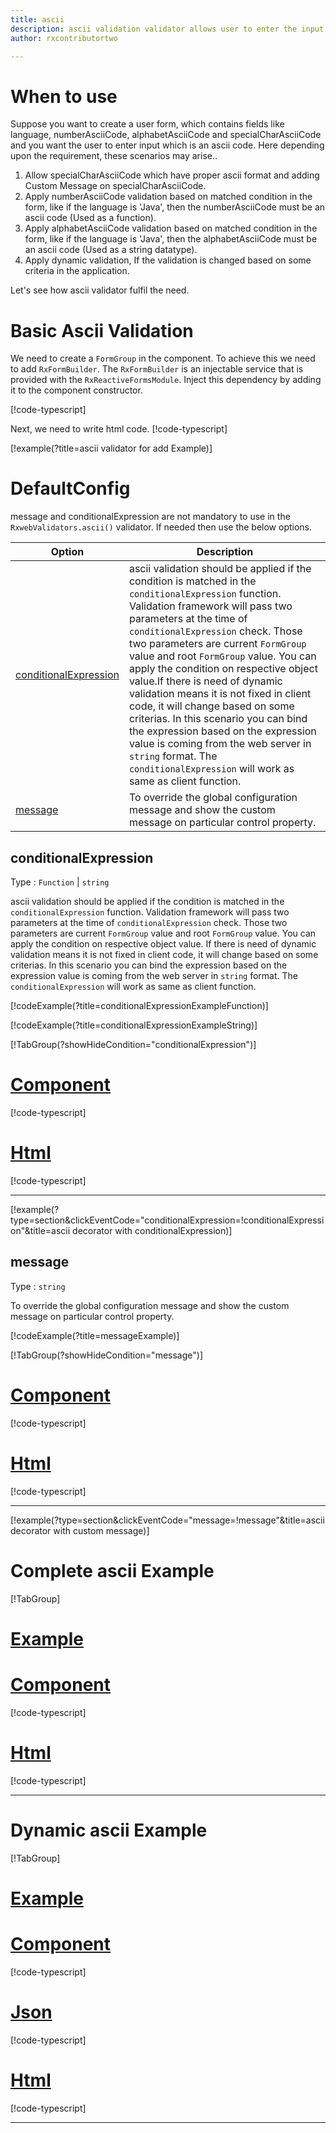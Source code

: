 ```yaml
---
title: ascii
description: ascii validation validator allows user to enter the input which is in the proper ascii format.
author: rxcontributortwo

---
```

# When to use
Suppose you want to create a user form, which contains fields like language, numberAsciiCode, alphabetAsciiCode and specialCharAsciiCode and you want the user to enter input which is an ascii code. Here depending upon the requirement, these scenarios may arise..

1. Allow specialCharAsciiCode which have proper ascii format and adding Custom Message on specialCharAsciiCode.
2. Apply numberAsciiCode validation based on matched condition in the form, like if the language is 'Java', then the numberAsciiCode must be an ascii code (Used as a function).
3. Apply alphabetAsciiCode validation based on matched condition in the form, like if the language is 'Java', then the alphabetAsciiCode must be an ascii code (Used as a string datatype).
4. Apply dynamic validation, If the validation is changed based on some criteria in the application.

Let's see how ascii validator fulfil the need.

# Basic Ascii Validation

We need to create a `FormGroup` in the component. To achieve this we need to add `RxFormBuilder`. The `RxFormBuilder` is an injectable service that is provided with the `RxReactiveFormsModule`. Inject this dependency by adding it to the component constructor.

[!code-typescript[](\assets\examples\reactive-form-validators\validators\ascii\add\ascii-add.component.ts?type=section)]

Next, we need to write html code.
[!code-typescript[](\assets\examples\reactive-form-validators\validators\ascii\add\ascii-add.component.html?type=section)]

[!example(?title=ascii validator for add Example)]
<app-ascii-add-validator></app-ascii-add-validator>

# DefaultConfig
message and conditionalExpression are not mandatory to use in the `RxwebValidators.ascii()` validator. If needed then use the below options.

|Option | Description |
|--- | ---- |
|[conditionalExpression](#conditionalExpression) | ascii validation should be applied if the condition is matched in the `conditionalExpression` function. Validation framework will pass two parameters at the time of `conditionalExpression` check. Those two parameters are current `FormGroup` value and root `FormGroup` value. You can apply the condition on respective object value.If there is need of dynamic validation means it is not fixed in client code, it will change based on some criterias. In this scenario you can bind the expression based on the expression value is coming from the web server in `string` format. The `conditionalExpression` will work as same as client function. |
|[message](#message) | To override the global configuration message and show the custom message on particular control property. |

## conditionalExpression 
Type :  `Function`  |  `string` 

ascii validation should be applied if the condition is matched in the `conditionalExpression` function. Validation framework will pass two parameters at the time of `conditionalExpression` check. Those two parameters are current `FormGroup` value and root `FormGroup` value. You can apply the condition on respective object value.
If there is need of dynamic validation means it is not fixed in client code, it will change based on some criterias. In this scenario you can bind the expression based on the expression value is coming from the web server in `string` format. The `conditionalExpression` will work as same as client function.

[!codeExample(?title=conditionalExpressionExampleFunction)]

[!codeExample(?title=conditionalExpressionExampleString)]

[!TabGroup(?showHideCondition="conditionalExpression")]
# [Component](#tab\conditionalExpressionComponent)
[!code-typescript[](\assets\examples\reactive-form-validators\validators\ascii\conditionalExpression\ascii-conditional-expressions.component.ts)]
# [Html](#tab\conditionalExpressionHtml)
[!code-typescript[](\assets\examples\reactive-form-validators\validators\ascii\conditionalExpression\ascii-conditional-expressions.component.html)]
***

[!example(?type=section&clickEventCode="conditionalExpression=!conditionalExpression"&title=ascii decorator with conditionalExpression)]
<app-ascii-conditionalExpression-validator></app-ascii-conditionalExpression-validator>

## message 
Type :  `string` 

To override the global configuration message and show the custom message on particular control property.

[!codeExample(?title=messageExample)]

[!TabGroup(?showHideCondition="message")]
# [Component](#tab\messageComponent)
[!code-typescript[](\assets\examples\reactive-form-validators\validators\ascii\message\ascii-message.component.ts)]
# [Html](#tab\messageHtml)
[!code-typescript[](\assets\examples\reactive-form-validators\validators\ascii\message\ascii-message.component.html)]
***

[!example(?type=section&clickEventCode="message=!message"&title=ascii decorator with custom message)]
<app-ascii-message-validator></app-ascii-message-validator>

# Complete ascii Example
[!TabGroup]
# [Example](#tab\completeexample)
<app-ascii-complete-validator></app-ascii-complete-validator>
# [Component](#tab\completecomponent)
[!code-typescript[](\assets\examples\reactive-form-validators\validators\ascii\complete\ascii-complete.component.ts)]
# [Html](#tab\completehtml)
[!code-typescript[](\assets\examples\reactive-form-validators\validators\ascii\complete\ascii-complete.component.html)]
***

# Dynamic ascii Example
[!TabGroup]
# [Example](#tab\dynamicexample)
<app-ascii-dynamic-validator></app-ascii-dynamic-validator>
# [Component](#tab\dynamiccomponent)
[!code-typescript[](\assets\examples\reactive-form-validators\validators\ascii\dynamic\ascii-dynamic.component.ts)]
 # [Json](#tab\dynamicjson)
[!code-typescript[](\assets\examples\reactive-form-validators\validators\ascii\dynamic\dynamic.json)]
# [Html](#tab\dynamichtml)
[!code-typescript[](\assets\examples\reactive-form-validators\validators\ascii\dynamic\ascii-dynamic.component.html)]
***
